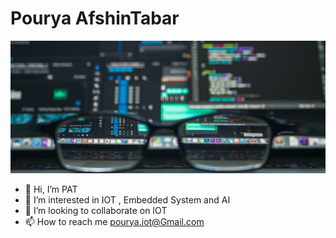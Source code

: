 ﻿# Pourya AfshinTabar

<p align="center">
  <img src="./photo.jpg" alt="PCBs">
</p>


- 👋 Hi, I’m PAT
- 👀 I’m interested in IOT , Embedded System and AI
- 💞️ I’m looking to collaborate on IOT
- 📫 How to reach me pourya.iot@Gmail.com
  

